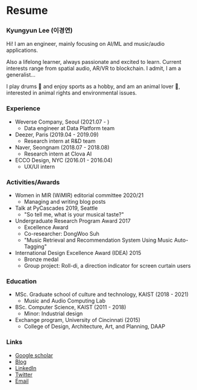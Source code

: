 # Resume

### Kyungyun Lee (이경연)
Hi! 
I am an engineer, mainly focusing on AI/ML and music/audio applications.

Also a lifelong learner, always passionate and excited to learn. Current interests range from spatial audio, AR/VR to blockchain. I admit, I am a generalist... 

I play drums 🥁 and enjoy sports as a hobby, and am an animal lover 🐾, interested in animal rights and environmental issues. 


### Experience 

* Weverse Company, Seoul (2021.07 - )
  * Data engineer at Data Platform team 
* Deezer, Paris (2019.04 - 2019.09)
  * Research intern at R&D team 
* Naver, Seongnam (2018.07 - 2018.08)
  * Research intern at Clova AI
* ECCO Design, NYC (2016.01 - 2016.04)
  * UX/UI intern

### Activities/Awards

* Women in MIR (WiMIR) editorial committee 2020/21
  * Managing and writing blog posts 
* Talk at PyCascades 2019, Seattle 
  * "So tell me, what is your musical taste?"
* Undergraduate Research Program Award 2017
  * Excellence Award 
  * Co-researcher: DongWoo Suh
  * "Music Retrieval and Recommendation System Using Music Auto-Tagging"
* International Design Excellence Award (IDEA) 2015  
  * Bronze medal 
  * Group project: Roll-di, a direction indicator for screen curtain users 

### Education

* MSc. Graduate school of culture and technology, KAIST (2018 - 2021)
  * Music and Audio Computing Lab
* BSc. Computer Science, KAIST (2011 - 2018)
  * Minor: Industrial design 
* Exchange program, University of Cincinnati (2015)
  * College of Design, Architecture, Art, and Planning, DAAP

### Links

* [Google scholar](https://scholar.google.com/citations?user=-Fays4sAAAAJ&hl=ko)
* [Blog](https://kyungyunlee.github.io)
* [LinkedIn](https://www.linkedin.com/in/kyung-yun-lee-73a92914a/)
* [Twitter](https://twitter.com/kyungyunleee)
* [Email](mailto:kyungyunlee2393@gmail.com)
